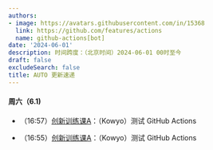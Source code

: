 ```yaml
---
authors:
- image: https://avatars.githubusercontent.com/in/15368
  link: https://github.com/features/actions
  name: github-actions[bot]
date: '2024-06-01'
description: 时间跨度：（北京时间）2024-06-01 00时至今
draft: false
excludeSearch: false
title: AUTO 更新速递
---
```


#### 周六（6.1) 

- （16:57）[创新训练课A](https://github.com/HITSZ-OpenAuto/AUTO2003A)：（Kowyo）测试 GitHub Actions

- （16:55）[创新训练课A](https://github.com/HITSZ-OpenAuto/AUTO2003A)：（Kowyo）测试 GitHub Actions


